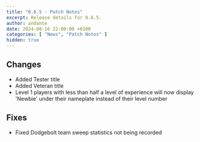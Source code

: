 ```yaml
---
title: "0.6.5 - Patch Notes"
excerpt: Release details for 0.6.5.
author: andante
date: 2024-08-16 22:00:00 +0100
categories: [ "News", "Patch Notes" ]
hidden: true
---
```


## Changes

- Added Tester title
- Added Veteran title
- Level 1 players with less than half a level of experience will now display 'Newbie' under their nameplate instead of their level number

## Fixes

- Fixed Dodgebolt team sweep statistics not being recorded
